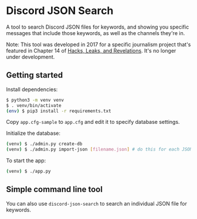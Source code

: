 # Discord JSON Search

A tool to search Discord JSON files for keywords, and showing you specific messages that include those keywords, as well as the channels they're in.

Note: This tool was developed in 2017 for a specific journalism project that's featured in Chapter 14 of [Hacks, Leaks, and Revelations](https://github.com/micahflee/hacks-leaks-and-revelations). It's no longer under development.

## Getting started

Install dependencies:

```sh
$ python3 -m venv venv
$ . venv/bin/activate
(env) $ pip3 install -r requirements.txt
```

Copy `app.cfg-sample` to `app.cfg` and edit it to specify database settings.

Initialize the database:

```sh
(venv) $ ./admin.py create-db
(venv) $ ./admin.py import-json [filename.json] # do this for each JSON file
```

To start the app:

```sh
(venv) $ ./app.py
```

## Simple command line tool

You can also use `discord-json-search` to search an individual JSON file for keywords.
